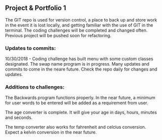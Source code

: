  

## Project & Portfolio 1

The GIT repo is used for version control, a place to back up and store work in the event it is lost locally, and getting familiar with the use of GIT in the terminal. The coding challenges will be completed and changed often. Previous project will be pushed soon for refactoring.

### Updates to commits:
10/30/2018 - Coding challenge has built menu with some custom classes designated. The swap name program is in progress. Many updates and commits to come in the neare future. Check the repo daily for changes and updates.

### Additions to challenges:
The Backwards program functions properly. In the near future, a minimum for user words to be entered will be added as a requirement from user.

The age converter is complete. It will give your age in days, hours, minutes and seconds.

The temp converter also works for fahrenheit and celcius conversion. Expect a kelvin conversion in the near future. 





